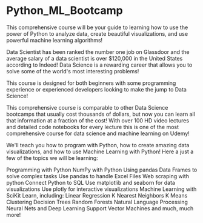 # Python_ML_Bootcamp

This comprehensive course will be your guide to learning how to use the power of Python to analyze data, create beautiful visualizations, and use powerful machine learning algorithms!

Data Scientist has been ranked the number one job on Glassdoor and the average salary of a data scientist is over $120,000 in the United States according to Indeed! Data Science is a rewarding career that allows you to solve some of the world's most interesting problems!

This course is designed for both beginners with some programming experience or experienced developers looking to make the jump to Data Science!

This comprehensive course is comparable to other Data Science bootcamps that usually cost thousands of dollars, but now you can learn all that information at a fraction of the cost! With over 100 HD video lectures and detailed code notebooks for every lecture this is one of the most comprehensive course for data science and machine learning on Udemy!

We'll teach you how to program with Python, how to create amazing data visualizations, and how to use Machine Learning with Python! Here a just a few of the topics we will be learning:

Programming with Python
NumPy with Python
Using pandas Data Frames to solve complex tasks
Use pandas to handle Excel Files
Web scraping with python
Connect Python to SQL
Use matplotlib and seaborn for data visualizations
Use plotly for interactive visualizations
Machine Learning with SciKit Learn, including:
Linear Regression
K Nearest Neighbors
K Means Clustering
Decision Trees
Random Forests
Natural Language Processing
Neural Nets and Deep Learning
Support Vector Machines
and much, much more!

